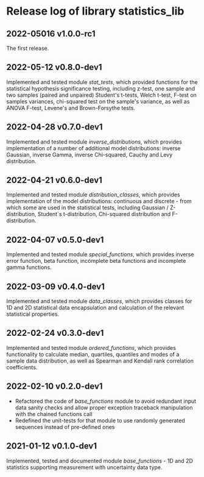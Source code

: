 # Release log of library statistics_lib

## 2022-05016 v1.0.0-rc1

The first release.

## 2022-05-12 v0.8.0-dev1

Implemented and tested module *stat_tests*, which provided functions for the statistical hypothesis significance testing, including z-test, one sample and two samples (paired and unpaired) Student's t-tests, Welch t-test, F-test on samples variances, chi-squared test on the sample's variance, as well as ANOVA F-test, Levene's and Brown-Forsythe tests.

## 2022-04-28 v0.7.0-dev1

Implemented and tested module *inverse_distributions*, which provides implementation of a number of additional model distributions: inverse Gaussian, inverse Gamma, inverse Chi-squared, Cauchy and Levy distribution.

## 2022-04-21 v0.6.0-dev1

Implemented and tested module *distribution_classes*, which provides implementation of the model distributions: continuous and discrete - from which some are used in the statistical tests, including Gaussian / Z-distribution, Student`s t-distribution, Chi-squared distribution and F-distribution.

## 2022-04-07 v0.5.0-dev1

Implemented and tested module *special_functions*, which provides inverse error function, beta function, incomplete beta functions and incomplete gamma functions.

## 2022-03-09 v0.4.0-dev1

Implemented and tested module *data_classes*, which provides classes for 1D and 2D statistical data encapsulation and calculation of the relevant statistical properties.

## 2022-02-24 v0.3.0-dev1

Implemented and tested module *ordered_functions*, which provides functionality to calculate median, quartiles, quantiles and modes of a sample data distribution, as well as Spearman and Kendall rank correlation coefficients.

## 2022-02-10 v0.2.0-dev1

* Refactored the code of *base_functions* module to avoid redundant input data sanity checks and allow proper exception traceback manipulation with the chained functions call
* Redefined the unit-tests for that module to use randomly generated sequences instead of pre-defined ones

## 2021-01-12 v0.1.0-dev1

Implemented, tested and documented module *base_functions* - 1D and 2D statistics supporting measurement with uncertainty data type.
